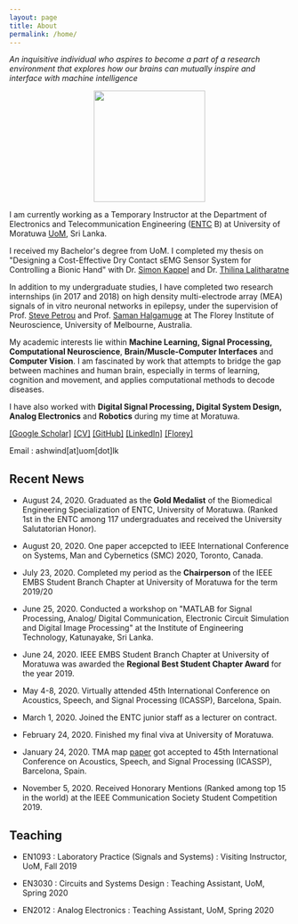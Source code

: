 ```yaml
---
layout: page
title: About
permalink: /home/
---
```


*An inquisitive individual who aspires to become a part of a research environment that explores how our brains can mutually inspire and interface with machine intelligence* 

<div style="text-align: center"><img src="{{site.url}}/images/me1.png" width="200" height="200" /></div>

I am currently working as a Temporary Instructor at the Department of Electronics and Telecommunication Engineering ([ENTC](ent.mrt.ac.lk) B) at University of Moratuwa [UoM](http://mrt.ac.lk), Sri Lanka. 

I received my Bachelor's degree from UoM. I completed my thesis on "Designing a Cost-Effective Dry Contact sEMG Sensor System for Controlling a Bionic Hand" with Dr. [Simon Kappel](https://pure.au.dk/portal/en/persons/simon-lind-kappel(ac38d32d-9622-4bf6-9103-1d9225c5322c).html) and Dr. [Thilina Lalitharatne](https://scholar.google.com/citations?user=0NvOK1kAAAAJ&hl=en)

In addition to my undergraduate studies, I have completed two research internships (in 2017 and 2018) on high density multi-electrode array (MEA) signals of in vitro neuronal networks in epilepsy, under the supervision of Prof. [Steve Petrou](https://www.florey.edu.au/science-research/scientist-directory/professor-steven-petrou) and Prof. [Saman Halgamuge](https://mechanical.eng.unimelb.edu.au/people/saman) at The Florey Institute of Neuroscience, University of Melbourne, Australia.

My academic interests lie within **Machine Learning, Signal Processing, Computational Neuroscience**, **Brain/Muscle-Computer Interfaces** and **Computer Vision**. I am fascinated by work that attempts to bridge the gap between machines and human brain, especially in terms of learning, cognition and movement, and applies computational methods to decode diseases.

I have also worked with **Digital Signal Processing, Digital System Design, Analog Electronics** and **Robotics** during my time at Moratuwa.


[[Google Scholar]](https://scholar.google.com/citations?user=xqhwEGIAAAAJ&hl=en) [[CV]]( https://sites.google.com/site/ashwinsprojects/) [[GitHub]](https://github.com/Laknath1996) [[LinkedIn]](http://wordpress.redirectingat.com/?id=725X1342&isjs=1&jv=13.23.5-stackpath&sref=https%3A%2F%2Fashwindesilva.wordpress.com%2F&url=https%3A%2F%2Fwww.linkedin.com%2Fin%2Fashwin-de-silva-6852b14b%2F&xguid=01DNKG5NFSFY3DST6JT71T301Y&xs=1&xtz=-330&xuuid=46c17aa72b7d94c302d6b7ca28f07427&xcust=8982) [[Florey]](https://www.florey.edu.au/science-research/scientist-directory/mr-ashwin-de-silva)

Email : ashwind[at]uom[dot]lk

Recent News
-----------

* August 24, 2020. Graduated as the **Gold Medalist** of the Biomedical Engineering Specialization of ENTC, University of Moratuwa. (Ranked 1st in the ENTC among 117 undergraduates and received the University Salutatorian Honor). 

* August 20, 2020. One paper accepcted to IEEE International Conference on Systems, Man and Cybernetics (SMC) 2020, Toronto, Canada.

* July 23, 2020. Completed my period as the **Chairperson** of the IEEE EMBS Student Branch Chapter at University of Moratuwa for the term 2019/20

* June 25, 2020. Conducted a workshop on "MATLAB for Signal Processing, Analog/ Digital Communication, Electronic Circuit Simulation and Digital Image Processing" at the Institute of Engineering Technology, Katunayake, Sri Lanka.

* June 24, 2020. IEEE EMBS Student Branch Chapter at University of Moratuwa was awarded the **Regional Best Student Chapter Award** for the year 2019.

* May 4-8, 2020. Virtually attended 45th International Conference on Acoustics, Speech, and Signal Processing (ICASSP), Barcelona, Spain.

* March 1, 2020. Joined the ENTC junior staff as a lecturer on contract.

* February 24, 2020. Finished my final viva at University of Moratuwa. 

* January 24, 2020. TMA map [paper](https://ieeexplore.ieee.org/document/9054227) got accepted to 45th International Conference on Acoustics, Speech, and Signal Processing (ICASSP), Barcelona, Spain.

* November 5, 2020. Received Honorary Mentions (Ranked among top 15 in the world) at the IEEE Communication Society Student Competition 2019.

## Teaching 

* EN1093 : Laboratory Practice (Signals and Systems) : Visiting Instructor, UoM, Fall 2019

* EN3030 : Circuits and Systems Design : Teaching Assistant, UoM, Spring 2020

* EN2012 : Analog Electronics : Teaching Assistant, UoM, Spring 2020




 
